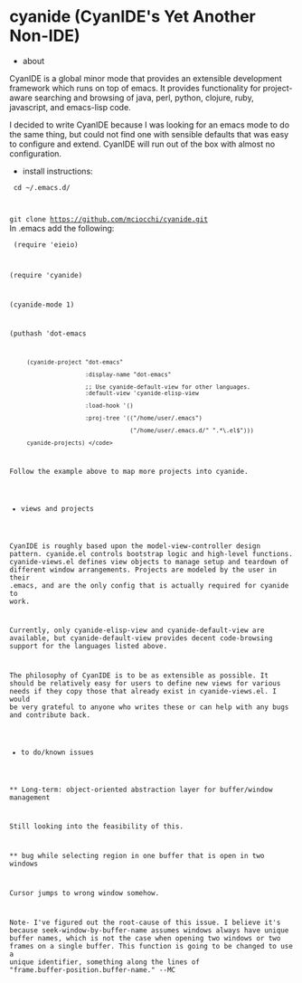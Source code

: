 # cyanide (CyanIDE's Yet Another Non-IDE)

* about

CyanIDE is a global minor mode that provides an extensible development framework
which runs on top of emacs. It provides functionality for project-aware
searching and browsing of java, perl, python, clojure, ruby, javascript, and
emacs-lisp code.

I decided to write CyanIDE because I was looking for an emacs mode to do the
same thing, but could not find one with sensible defaults that was easy to
configure and extend. CyanIDE will run out of the box with almost no
configuration.

* install instructions:

<code> cd ~/.emacs.d/

git clone https://github.com/mciocchi/cyanide.git </code> In .emacs add the
following:

<code> (require 'eieio)

(require 'cyanide)

(cyanide-mode 1)

(puthash 'dot-emacs

         (cyanide-project "dot-emacs"
         
                          :display-name "dot-emacs"
                          
                          ;; Use cyanide-default-view for other languages.
                          :default-view 'cyanide-elisp-view
                          
                          :load-hook '()
                          
                          :proj-tree '(("/home/user/.emacs")
                          
                                       ("/home/user/.emacs.d/" ".*\.el$")))
                                       
         cyanide-projects) </code>

Follow the example above to map more projects into cyanide.

* views and projects

CyanIDE is roughly based upon the model-view-controller design
pattern. cyanide.el controls bootstrap logic and high-level
functions. cyanide-views.el defines view objects to manage setup and teardown of
different window arrangements. Projects are modeled by the user in their .emacs,
and are the only config that is actually required for cyanide to work.

Currently, only cyanide-elisp-view and cyanide-default-view are available, but
cyanide-default-view provides decent code-browsing support for the languages
listed above.

The philosophy of CyanIDE is to be as extensible as possible. It should be
relatively easy for users to define new views for various needs if they copy
those that already exist in cyanide-views.el. I would be very grateful to anyone
who writes these or can help with any bugs and contribute back.

* to do/known issues

** Long-term: object-oriented abstraction layer for buffer/window management

Still looking into the feasibility of this.

** bug while selecting region in one buffer that is open in two windows

Cursor jumps to wrong window somehow.

Note- I've figured out the root-cause of this issue. I believe it's because
seek-window-by-buffer-name assumes windows always have unique buffer names,
which is not the case when opening two windows or two frames on a single
buffer. This function is going to be changed to use a unique identifier,
something along the lines of "frame.buffer-position.buffer-name." --MC